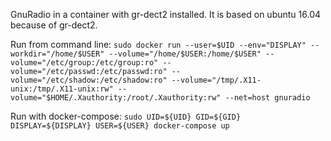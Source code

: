 GnuRadio in a container with gr-dect2 installed.
It is based on ubuntu 16.04 because of gr-dect2.

Run from command line:
`sudo docker run --user=$UID --env="DISPLAY" --workdir="/home/$USER" --volume="/home/$USER:/home/$USER" --volume="/etc/group:/etc/group:ro" --volume="/etc/passwd:/etc/passwd:ro" --volume="/etc/shadow:/etc/shadow:ro" --volume="/tmp/.X11-unix:/tmp/.X11-unix:rw" --volume="$HOME/.Xauthority:/root/.Xauthority:rw" --net=host gnuradio`

Run with docker-compose:
`sudo UID=${UID} GID=${GID} DISPLAY=${DISPLAY} USER=${USER} docker-compose up`

